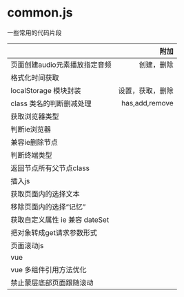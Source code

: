 # common.js
一些常用的代码片段

|         | 附加   |  
| --------   | -----:  | 
| 页面创建audio元素播放指定音频      | 创建，删除   | 
| 格式化时间获取 |  |
| localStorage 模块封装 | 设置，获取，删除 |
| class 类名的判断删减处理 | has,add,remove|
| 获取浏览器类型 | |
| 判断ie浏览器| |
| 兼容ie删除节点| |
| 判断终端类型| |
| 返回节点所有父节点class | |
| 插入js | |
| 获取页面内的选择文本 | |
| 移除页面内的选择“记忆” | |
| 获取自定义属性 ie 兼容 dateSet | |
| 把对象转成get请求参数形式 | |
| 页面滚动js | |
| vue ||
| vue 多组件引用方法优化 ||
| 禁止蒙层底部页面跟随滚动 ||
